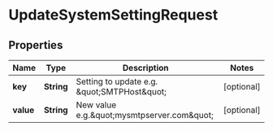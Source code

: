 

# UpdateSystemSettingRequest


## Properties

| Name | Type | Description | Notes |
|------------ | ------------- | ------------- | -------------|
|**key** | **String** | Setting to update e.g. \&quot;SMTPHost\&quot; |  [optional] |
|**value** | **String** | New value e.g.\&quot;mysmtpserver.com\&quot; |  [optional] |



